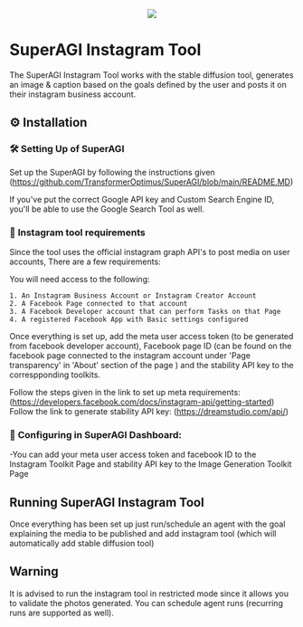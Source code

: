 <p align=center>
<a href="https://superagi.co"><img src=https://superagi.co/wp-content/uploads/2023/05/SuperAGI_icon.png></a>
</p>

# SuperAGI Instagram Tool

The SuperAGI Instagram Tool works with the stable diffusion tool, generates an image & caption based on the goals defined by the user and posts it on their instagram business account.

## ⚙️ Installation

### 🛠 **Setting Up of SuperAGI**
Set up the SuperAGI by following the instructions given (https://github.com/TransformerOptimus/SuperAGI/blob/main/README.MD)

If you've put the correct Google API key and Custom Search Engine ID, you'll be able to use the Google Search Tool as well.

### 🔧 **Instagram tool requirements**

Since the tool uses the official instagram graph API's to post media on user accounts, There are a few requirements:

You will need access to the following:

    1. An Instagram Business Account or Instagram Creator Account
    2. A Facebook Page connected to that account
    3. A Facebook Developer account that can perform Tasks on that Page
    4. A registered Facebook App with Basic settings configured

Once everything is set up, add the meta user access token (to be generated from facebook developer account), Facebook page ID (can be found on the facebook page connected to the instagram account under 'Page transparency' in 'About' section of the page ) and the stability API key to the correspponding toolkits.

Follow the steps given in the link to set up meta requirements: (https://developers.facebook.com/docs/instagram-api/getting-started)
Follow the link to generate stability API key: (https://dreamstudio.com/api/)

### 🔧 **Configuring in SuperAGI Dashboard:**

-You can add your meta user access token and facebook ID to the Instagram Toolkit Page and stability API key to the Image Generation Toolkit Page

## Running SuperAGI Instagram Tool

Once everything has been set up just run/schedule an agent with the goal explaining the media to be published and add instagram tool (which will automatically add stable diffusion tool)

## Warning

It is advised to run the instagram tool in restricted mode since it allows you to validate the photos generated. You can schedule agent runs (recurring runs are supported as well).